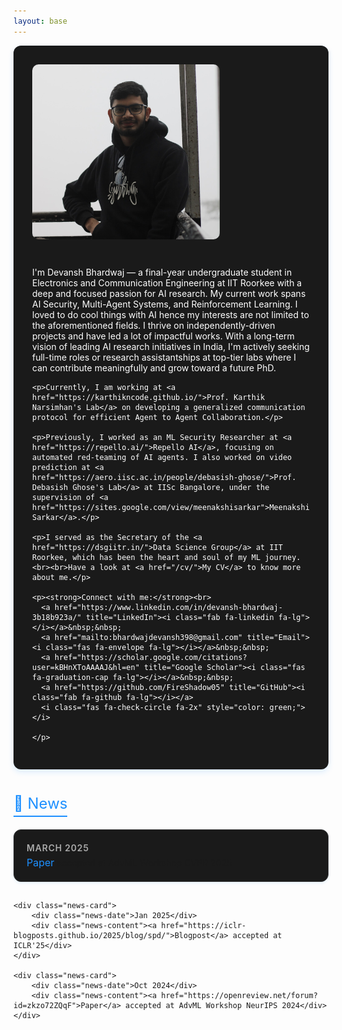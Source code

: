 ```yaml
---
layout: base
---
```


<!-- Updated Font Awesome CDN with correct implementation -->
<link rel="stylesheet" href="https://cdnjs.cloudflare.com/ajax/libs/font-awesome/6.5.0/css/all.min.css" integrity="sha512-nKU9zTq1F8Ft0skP7o+bYkwnV0iHJ2vwGi7yRmlM2YXxK+Y6qO3M0F3CUnYYGHRlARjAPSLTVkYBKvbb8rM81w==" crossorigin="anonymous" referrerpolicy="no-referrer" />

<style>
:root {
  --accent-blue: #1E90FF;
}

.intro-container {
  background-color: #1a1a1a;
  border-radius: 12px;
  padding: 30px;
  margin-bottom: 40px;
  box-shadow: 0 4px 10px rgba(30, 144, 255, 0.15);
  display: flex;
  flex-direction: row;
  gap: 30px;
  flex-wrap: wrap;
}

.intro-image {
  max-width: 300px;
  border-radius: 10px;
}

.intro-text {
  flex: 1;
  color: #fff;
}

.intro-text a i {
  transition: transform 0.2s ease;
  color: var(--accent-blue);
}

.intro-text a:hover i {
  transform: scale(1.2);
}

/* NEWS STYLES */
.news-section {
  margin-top: 40px;
}

.news-title {
  font-size: 24px;
  color: var(--accent-blue);
  margin-bottom: 20px;
  border-bottom: 2px solid var(--accent-blue);
  display: inline-block;
  padding-bottom: 5px;
}

.news-container {
  display: flex;
  flex-direction: column;
  gap: 15px;
}

.news-card {
  background-color: #1a1a1a;
  border: 1px solid #333;
  border-radius: 12px;
  padding: 20px;
  transition: transform 0.2s ease, box-shadow 0.3s ease;
  box-shadow: 0 2px 4px rgba(30, 144, 255, 0.1);
}

.news-card:hover {
  transform: scale(1.01);
  box-shadow: 0 4px 10px rgba(30, 144, 255, 0.3);
}

.news-date {
  font-weight: 600;
  font-size: 14px;
  color: #aaa;
  margin-bottom: 5px;
  text-transform: uppercase;
  letter-spacing: 0.8px;
}

.news-content a {
  color: var(--accent-blue);
  font-size: 16px;
  text-decoration: none;
}

.news-content a:hover {
  text-decoration: underline;
}

/* Responsive */
@media (max-width: 768px) {
  .intro-container {
    flex-direction: column;
    align-items: center;
    text-align: center;
  }

  .intro-image {
    max-width: 100%;
  }

  .intro-text {
    padding: 0 10px;
  }
}
</style>

<div class="intro-container">
  <img src="images/home.png" alt="Your Image Description" class="intro-image">
  <div class="intro-text">
    <p>I'm Devansh Bhardwaj — a final-year undergraduate student in Electronics and Communication Engineering at IIT Roorkee with a deep and focused passion for AI research. My current work spans AI Security, Multi-Agent Systems, and Reinforcement Learning. I loved to do cool things with AI hence my interests are not limited to the aforementioned fields. I thrive on independently-driven projects and have led a lot of impactful works. With a long-term vision of leading AI research initiatives in India, I'm actively seeking full-time roles or research assistantships at top-tier labs where I can contribute meaningfully and grow toward a future PhD.</p>

    <p>Currently, I am working at <a href="https://karthikncode.github.io/">Prof. Karthik Narsimhan's Lab</a> on developing a generalized communication protocol for efficient Agent to Agent Collaboration.</p>

    <p>Previously, I worked as an ML Security Researcher at <a href="https://repello.ai/">Repello AI</a>, focusing on automated red-teaming of AI agents. I also worked on video prediction at <a href="https://aero.iisc.ac.in/people/debasish-ghose/">Prof. Debasish Ghose's Lab</a> at IISc Bangalore, under the supervision of <a href="https://sites.google.com/view/meenakshisarkar">Meenakshi Sarkar</a>.</p>

    <p>I served as the Secretary of the <a href="https://dsgiitr.in/">Data Science Group</a> at IIT Roorkee, which has been the heart and soul of my ML journey. <br><br>Have a look at <a href="/cv/">My CV</a> to know more about me.</p>

    <p><strong>Connect with me:</strong><br>
      <a href="https://www.linkedin.com/in/devansh-bhardwaj-3b18b923a/" title="LinkedIn"><i class="fab fa-linkedin fa-lg"></i></a>&nbsp;&nbsp;
      <a href="mailto:bhardwajdevansh398@gmail.com" title="Email"><i class="fas fa-envelope fa-lg"></i></a>&nbsp;&nbsp;
      <a href="https://scholar.google.com/citations?user=kBHnXToAAAAJ&hl=en" title="Google Scholar"><i class="fas fa-graduation-cap fa-lg"></i></a>&nbsp;&nbsp;
      <a href="https://github.com/FireShadow05" title="GitHub"><i class="fab fa-github fa-lg"></i></a>
      <i class="fas fa-check-circle fa-2x" style="color: green;"></i>

    </p>
  </div>
</div>

<div class="news-section">
  <div class="news-title">📢 News</div>
  <div class="news-container">
    <div class="news-card">
        <div class="news-date">March 2025</div>
        <div class="news-content"><a href="https://cvpr25-advml.github.io/long_paper/34_One_Noise_to_Fool_Them_All_.pdf">Paper</a> accepted at AdvML Workshop CVPR 2025</div>
    </div>

    <div class="news-card">
        <div class="news-date">Jan 2025</div>
        <div class="news-content"><a href="https://iclr-blogposts.github.io/2025/blog/spd/">Blogpost</a> accepted at ICLR'25</div>
    </div>

    <div class="news-card">
        <div class="news-date">Oct 2024</div>
        <div class="news-content"><a href="https://openreview.net/forum?id=zkzo72ZQqF">Paper</a> accepted at AdvML Workshop NeurIPS 2024</div>
    </div>

    
  </div>
</div>